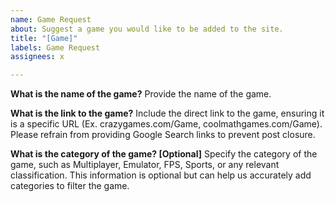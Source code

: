 ```yaml
---
name: Game Request
about: Suggest a game you would like to be added to the site.
title: "[Game]"
labels: Game Request
assignees: x

---
```


**What is the name of the game?**
Provide the name of the game.

**What is the link to the game?**
Include the direct link to the game, ensuring it is a specific URL (Ex. crazygames.com/Game, coolmathgames.com/Game). Please refrain from providing Google Search links to prevent post closure.

**What is the category of the game? [Optional]**
Specify the category of the game, such as Multiplayer, Emulator, FPS, Sports, or any relevant classification. This information is optional but can help us accurately add categories to filter the game.
